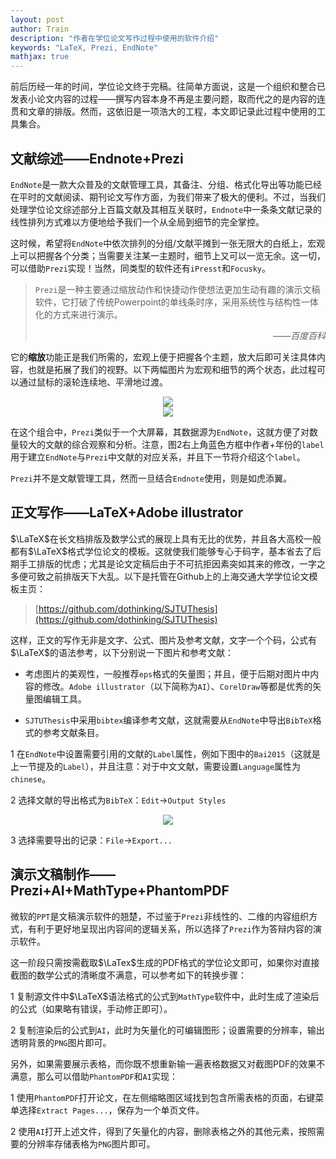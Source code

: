 ```yaml
---
layout: post
author: Train
description: "作者在学位论文写作过程中使用的软件介绍"
keywords: "LaTeX, Prezi, EndNote"
mathjax: true
---
```


前后历经一年的时间，学位论文终于完稿。往简单方面说，这是一个组织和整合已发表小论文内容的过程——撰写内容本身不再是主要问题，取而代之的是内容的连贯和文章的排版。然而，这依旧是一项浩大的工程，本文即记录此过程中使用的工具集合。

## 文献综述——Endnote+Prezi

`EndNote`是一款大众普及的文献管理工具，其备注、分组、格式化导出等功能已经在平时的文献阅读、期刊论文写作方面，为我们带来了极大的便利。不过，当我们处理学位论文综述部分上百篇文献及其相互关联时，`Endnote`中一条条文献记录的线性排列方式难以方便地给予我们一个从全局到细节的完全掌控。

这时候，希望将`EndNote`中依次排列的分组/文献平摊到一张无限大的白纸上，宏观上可以把握各个分类；当需要关注某一主题时，细节上又可以一览无余。这一切，可以借助`Prezi`实现！当然，同类型的软件还有`iPresst`和`Focusky`。

> `Prezi`是一种主要通过缩放动作和快捷动作使想法更加生动有趣的演示文稿软件，它打破了传统Powerpoint的单线条时序，采用系统性与结构性一体化的方式来进行演示。
> <div style="text-align: right; font-style: italic;">——百度百科</div>

它的**缩放**功能正是我们所需的，宏观上便于把握各个主题，放大后即可关注具体内容，也就是拓展了我们的视野。以下两幅图片为宏观和细节的两个状态，此过程可以通过鼠标的滚轮连续地、平滑地过渡。

<div align='center'><img src="{{ "/images/2017-01-17-01.png" | prepend: site.baseurl }}"></div>

<div align='center'><img src="{{ "/images/2017-01-17-02.png" | prepend: site.baseurl }}"></div>

在这个组合中，`Prezi`类似于一个大屏幕，其数据源为`EndNote`，这就方便了对数量较大的文献的综合观察和分析。注意，图2右上角蓝色方框中作者+年份的`label`用于建立`EndNote`与`Prezi`中文献的对应关系，并且下一节将介绍这个`label`。

`Prezi`并不是文献管理工具，然而一旦结合`Endnote`使用，则是如虎添翼。

## 正文写作——LaTeX+Adobe illustrator

$\LaTeX$在长文档排版及数学公式的展现上具有无比的优势，并且各大高校一般都有$\LaTeX$格式学位论文的模板。这就使我们能够专心于码字，基本省去了后期手工排版的忧虑；尤其是论文定稿后由于不可抗拒因素突如其来的修改，一字之多便可致之前排版天下大乱。以下是托管在Github上的上海交通大学学位论文模板主页：

> [https://github.com/dothinking/SJTUThesis](https://github.com/dothinking/SJTUThesis)

这样，正文的写作无非是文字、公式、图片及参考文献，文字一个个码，公式有$\LaTeX$的语法参考，以下分别说一下图片和参考文献：

* 考虑图片的美观性，一般推荐`eps`格式的矢量图；并且，便于后期对图片中内容的修改。`Adobe illustrator`（以下简称为`AI`）、`CorelDraw`等都是优秀的矢量图编辑工具。

* `SJTUThesis`中采用`bibtex`编译参考文献，这就需要从`EndNote`中导出`BibTeX`格式的参考文献条目。

1 在`EndNote`中设置需要引用的文献的`Label`属性，例如下图中的`Bai2015`（这就是上一节提及的`Label`），并且注意：对于中文文献，需要设置`Language`属性为`chinese`。

2 选择文献的导出格式为`BibTeX`：`Edit`->`Output Styles`

<div align='center'><img src="{{ "/images/2017-01-17-03.png" | prepend: site.baseurl }}"></div>

3 选择需要导出的记录：`File`->`Export...`

## 演示文稿制作——Prezi+AI+MathType+PhantomPDF

微软的`PPT`是文稿演示软件的翘楚，不过鉴于`Prezi`非线性的、二维的内容组织方式，有利于更好地呈现出内容间的逻辑关系，所以选择了`Prezi`作为答辩内容的演示软件。

这一阶段只需按需截取$\LaTex$生成的PDF格式的学位论文即可，如果你对直接截图的数学公式的清晰度不满意，可以参考如下的转换步骤：

1 复制源文件中$\LaTeX$语法格式的公式到`MathType`软件中，此时生成了渲染后的公式（如果略有错误，手动修正即可）。

2 复制渲染后的公式到`AI`，此时为矢量化的可编辑图形；设置需要的分辨率，输出透明背景的`PNG`图片即可。

另外，如果需要展示表格，而你既不想重新输一遍表格数据又对截图PDF的效果不满意，那么可以借助`PhantomPDF`和`AI`实现：

1 使用`PhantomPDF`打开论文，在左侧缩略图区域找到包含所需表格的页面，右键菜单选择`Extract Pages...`，保存为一个单页文件。

2 使用`AI`打开上述文件，得到了矢量化的内容，删除表格之外的其他元素，按照需要的分辨率存储表格为`PNG`图片即可。


